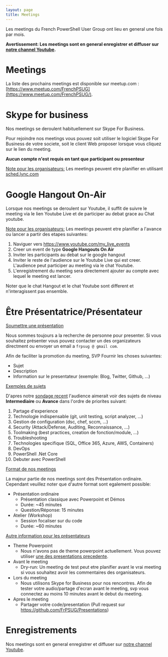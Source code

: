 ```yaml
---
layout: page
title: Meetings
---
```


Les meetings du French PowerShell User Group ont lieu en general une fois par mois.

**Avertissement: Les meetings sont en general enregistrer et diffuser sur [notre channel Youtube](https://www.youtube.com/frenchpowershellusergroup).**

# Meetings

La liste des prochains meetings est disponible sur meetup.com : [https://www.meetup.com/FrenchPSUG](https://www.meetup.com/FrenchPSUG/).

# Skype for business

Nos meetings se deroulent habituellement sur Skype For Business.

Pour rejoindre nos meetings vous pouvez soit utiliser le logiciel Skype For Business de votre societe, soit le client Web proposer lorsque vous cliquez sur le lien du meeting.

**Aucun compte n'est requis en tant que participant ou presenteur**

<u>Note pour les organisateurs:</u> Les meetings peuvent etre planifier en utilisant [sched.lync.com](http://sched.lync.com)

# Google Hangout On-Air

Lorsque nos meetings se deroulent sur Youtube, il suffit de suivre le meeting via le lien Youtube Live et de participer au debat grace au Chat youtube.

<u>Note pour les organisateurs:</u> Les meetings peuvent etre planifier a l'avance ou lancer a partir des etapes suivantes:
1. Naviguer vers https://www.youtube.com/my_live_events
1. Creer un event de type **Google Hangouts On Air**
1. Inviter les participants au debat sur le google hangout
1. Inviter le reste de l'audience sur le Youtube Live qui est creer. L'audience peut participer au meeting via le chat Youtube.
1. L'enregistrement du meeting sera directement ajouter au compte avec lequel le meeting est lancer.

Noter que le chat Hangout et le chat Youtube sont different et n'interagissent pas ensemble.


# Être Présentatrice/Présentateur

<u>Soumettre une présentation</u>

Nous sommes toujours a la recherche de personne pour presenter. Si vous souhaitez présenter vous pouvez contacter un des organizateurs directment ou envoyer un email a `frpsug @ gmail com`.

Afin de faciliter la promotion du meeting, SVP Fournir les choses suivantes:

* Sujet
* Description
* Information sur le presentateur (exemple: Blog, Twitter, Github, ...)

<u>Exemples de sujets</u>

D'apres notre [sondage recent](https://frpsug.github.io/2017/10/05/Call_for_speakers/) l'audience aimerait voir des sujets de niveau **Intermediaire** ou **Avance** dans l'ordre de priorites suivant:

1. Partage d'experience
1. Technologie indispensable (git, unit testing, script analyzer, ...)
1. Gestion de configuration (dsc, chef, sccm, ...)
1. Security (Attack/Defense, Auditing, Reconnaissance, ...)
1. Toolmaking (best practices, creation de fonction/module, ...)
1. Troubleshooting
1. Technologies specifique (SQL, Office 365, Azure, AWS, Containers)
1. DevOps
1. PowerShell .Net Core
1. Debuter avec PowerShell

<u>Format de nos meetings</u>

La majeur partie de nos meetings sont des Présentation ordinaire. Cependant veuillez noter que d'autre format sont egalement possible:

* Présentation ordinaire
  * Présentation classique avec Powerpoint et Démos
  * Durée: ~45 minutes
  * Question/Réponse: 15 minutes
* Atelier (Workshop)
  * Session focaliser sur du code
  * Durée: ~60 minutes

<u>Autre information pour les présentateurs</u>

* Theme Powerpoint
  * Nous n'avons pas de theme powerpoint actuellement. Vous pouvez utiliser [une des presentations precedente](https://github.com/FrPSUG/Presentations).
* Avant le meeting
  * Dry-run: Un meeting de test peut etre planifier avant le vrai meeting si vous souhaitez avoir les commentaires des organisateurs.
* Lors du meeting
  * Nous utilisons Skype for Business pour nos rencontres. Afin de tester votre audio/partage d'ecran avant le meeting, svp vous connectez au moins 10 minutes avant le debut du meeting.
* Apres le meeting
  * Partager votre code/presentation (Pull request sur https://github.com/FrPSUG/Presentations)

# Enregistrements

Nos meetings sont en general enregistrer et diffuser sur [notre channel Youtube](https://www.youtube.com/frenchpowershellusergroup).
